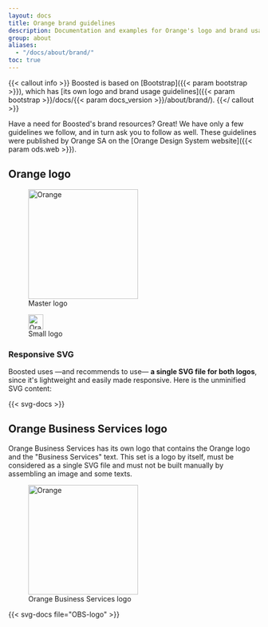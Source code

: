 ```yaml
---
layout: docs
title: Orange brand guidelines
description: Documentation and examples for Orange's logo and brand usage guidelines.
group: about
aliases:
  - "/docs/about/brand/"
toc: true
---
```


{{< callout info >}}
Boosted is based on [Bootstrap]({{< param bootstrap >}}), which has [its own logo and brand usage guidelines]({{< param bootstrap >}}/docs/{{< param docs_version >}}/about/brand/).
{{</ callout >}}

Have a need for Boosted's brand resources? Great! We have only a few guidelines we follow, and in turn ask you to follow as well. These guidelines were published by Orange SA on the [Orange Design System website]({{< param ods.web >}}).

## Orange logo

<div class="row row-cols-md-2 mt-4 mb-5">
  <div class="col">
    <div class="ratio ratio-1x1">
    <figure class="d-flex bg-black">
      <img src="/docs/{{< param docs_version >}}/assets/brand/orange-logo.svg" class="figure-img img-fluid m-auto" width="220" height="220" alt="Orange" loading="lazy">
      <figcaption class="figure-caption fw-bold position-absolute">Master logo</figcaption>
    </figure>
    </div>
  </div>
  <div class="col">
    <div class="ratio ratio-1x1">
    <figure class="d-flex bg-black">
      <img src="/docs/{{< param docs_version >}}/assets/brand/orange-logo.svg" class="figure-img m-auto" width="30" height="30" alt="Orange" loading="lazy">
      <figcaption class="figure-caption fw-bold position-absolute">Small logo</figcaption>
    </figure>
    </div>
  </div>
</div>

### Responsive SVG

Boosted uses —and recommends to use— **a single SVG file for both logos**, since it's lightweight and easily made responsive. Here is the unminified SVG content:

{{< svg-docs >}}

## Orange Business Services logo

Orange Business Services has its own logo that contains the Orange logo and the "Business Services" text. This set is a logo by itself, must be considered as a single SVG file and must not be built manually by assembling an image and some texts.

<div class="row row-cols-md-2 mt-4 mb-5">
  <div class="col">
    <div class="ratio ratio-1x1">
    <figure class="d-flex bg-black">
      <img src="/docs/{{< param docs_version >}}/assets/brand/OBS-logo.svg" class="figure-img img-fluid m-auto" width="220" height="220" alt="Orange" loading="lazy">
      <figcaption class="figure-caption fw-bold position-absolute">Orange Business Services logo</figcaption>
    </figure>
    </div>
  </div>
</div>

{{< svg-docs file="OBS-logo" >}}
